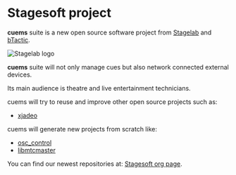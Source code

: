 # Stagesoft project

**cuems** suite is a new open source software project from [Stagelab](https://www.stagelab.net) and [bTactic](https://www.btactic.com).

![Stagelab logo](https://www.stagelab.net/wp-content/uploads/2017/02/logo_stagelab_x80_gris.png)

**cuems** suite will not only manage cues but also network connected external devices.

Its main audience is theatre and live entertainment technicians.

cuems will try to reuse and improve other open source projects such as:

* [xjadeo](https://github.com/stagesoft/xjadeo)

cuems will generate new projects from scratch like:

* [osc_control](https://github.com/stagesoft/osc_control)
* [libmtcmaster](https://github.com/stagesoft/libmtcmaster)

You can find our newest repositories at: [Stagesoft org page](https://github.com/stagesoft).